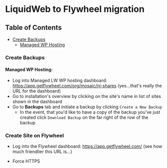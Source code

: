 # LiquidWeb to Flywheel migration

## Table of Contents

- [Create Backups](#create-backups)
    - [Managed WP Hosting](#managed-wp-hosting)

### Create Backups

#### Managed WP Hosting:

- Log into Managed LW WP hosting dashboard: https://app.getflywheel.com/org/mosaic/nj-shares (yes...that's really the URL for the dashboard)
- Go to installation's overview by clicking on the site's name in list of sites shown in the dashboard
- Go to **Backups** tab and initiate a backup by clicking `Create a New Backup`
    - In the event, that you'd like to have a copy of the backup you've just created click `Download Backup` on the far right of the row of the backup

### Create Site on Flywheel

- Log into the Flywheel dashboard: https://app.getflywheel.com/ (see how much friendlier this URL is...)

- Force HTTPS
